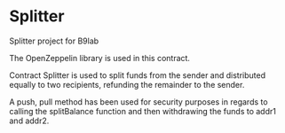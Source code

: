 # Splitter
Splitter project for B9lab

The OpenZeppelin library is used in this contract.

Contract Splitter is used to split funds from the sender and distributed equally to two recipients, refunding the remainder to the sender.

A push, pull method has been used for security purposes in regards to calling the splitBalance function and then withdrawing the funds to addr1 and addr2.



